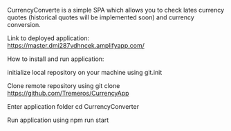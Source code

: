 CurrencyConverte is a simple SPA which allows you to check lates currency quotes (historical quotes will be implemented soon) and currency conversion.


Link to deployed application: https://master.dmi287vdhncek.amplifyapp.com/



How to install and run application:

initialize local repository on your machine using git.init

Clone remote repository using git clone https://github.com/Tremeros/CurrencyApp

Enter application folder cd CurrencyConverter

Run application using npm run start
